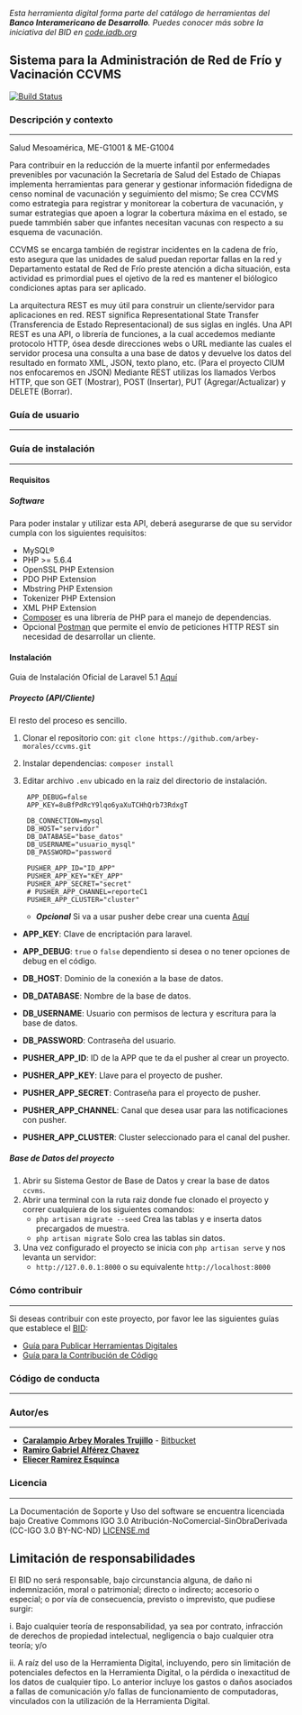 *Esta herramienta digital forma parte del catálogo de herramientas del **Banco Interamericano de Desarrollo**. Puedes conocer más sobre la iniciativa del BID en [code.iadb.org](https://code.iadb.org)*

## Sistema para la Administración de Red de Frío y Vacinación CCVMS

[![Build Status](https://travis-ci.org/EL-BID/ccvms.svg?branch=master)](https://travis-ci.org/EL-BID/ccvms)

### Descripción y contexto
---
Salud Mesoamérica, ME-G1001 & ME-G1004

Para contribuir en la reducción de la muerte infantil por enfermedades prevenibles por vacunación la Secretaría de Salud del Estado de Chiapas implementa herramientas para generar y gestionar información fidedigna de censo nominal de vacunación y seguimiento del mismo; Se crea CCVMS como estrategia para registrar y monitorear la  cobertura de vacunación, y sumar estrategias que apoen a lograr la cobertura máxima en el estado, se puede tammbién saber que infantes necesitan vacunas con respecto a su esquema de vacunación.

CCVMS se encarga también de registrar incidentes en la cadena de frío, esto asegura que las unidades de salud puedan reportar fallas en la red y Departamento estatal de Red de Frío preste atención a dicha situación, esta actividad es primordial pues el ojetivo de la red es mantener el biólogico condiciones aptas para ser aplicado. 


La arquitectura REST es muy útil para construir un cliente/servidor para aplicaciones en red. REST significa Representational State Transfer (Transferencia de Estado Representacional) de sus siglas en inglés. Una API REST es una API, o librería de funciones, a la cual accedemos mediante protocolo HTTP, ósea desde direcciones webs o URL mediante las cuales el servidor procesa una consulta a una base de datos y devuelve los datos del resultado en formato XML, JSON, texto plano, etc. (Para el proyecto CIUM nos enfocaremos en JSON) Mediante REST utilizas los llamados Verbos HTTP, que son GET (Mostrar), POST (Insertar), PUT (Agregar/Actualizar) y DELETE (Borrar).

### Guía de usuario
---


### Guía de instalación
---
#### Requisitos
##### Software
Para poder instalar y utilizar esta API, deberá asegurarse de que su servidor cumpla con los siguientes requisitos:
* MySQL®
* PHP >= 5.6.4
* OpenSSL PHP Extension
* PDO PHP Extension
* Mbstring PHP Extension
* Tokenizer PHP Extension
* XML PHP Extension
* [Composer](https://getcomposer.org/) es una librería de PHP para el manejo de dependencias.
* Opcional [Postman](https://www.getpostman.com/) que permite el envío de peticiones HTTP REST sin necesidad de desarrollar un cliente.

#### Instalación
Guia de Instalación Oficial de Laravel 5.1 [Aquí](https://laravel.com/docs/5.1#installation)
##### Proyecto (API/Cliente)
El resto del proceso es sencillo.
1. Clonar el repositorio con: `git clone https://github.com/arbey-morales/ccvms.git`
2. Instalar dependencias: `composer install`
3. Editar archivo `.env`  ubicado en la raiz del directorio de instalación.
       
        APP_DEBUG=false
        APP_KEY=8uBfPdRcY9lqo6yaXuTCHhQrb73RdxgT

        DB_CONNECTION=mysql
        DB_HOST="servidor"
        DB_DATABASE="base_datos"
        DB_USERNAME="usuario_mysql"
        DB_PASSWORD="password

        PUSHER_APP_ID="ID_APP"
        PUSHER_APP_KEY="KEY_APP"
        PUSHER_APP_SECRET="secret"
        # PUSHER_APP_CHANNEL=reporteC1
        PUSHER_APP_CLUSTER="cluster"

       
    * ***Opcional*** Si va a usar pusher debe crear una cuenta [Aquí](https://pusher.com/)
    
* **APP_KEY**: Clave de encriptación para laravel.
* **APP_DEBUG**: `true` o `false` dependiento si desea o no tener opciones de debug en el código.

* **DB_HOST**: Dominio de la conexión a la base de datos.
* **DB_DATABASE**: Nombre de la base de datos.
* **DB_USERNAME**: Usuario con permisos de lectura y escritura para la base de datos.
* **DB_PASSWORD**: Contraseña del usuario.

* **PUSHER_APP_ID**: ID de la APP que te da el pusher al crear un proyecto.
* **PUSHER_APP_KEY**: Llave para el proyecto de pusher.
* **PUSHER_APP_SECRET**: Contraseña para el proyecto de pusher.
* **PUSHER_APP_CHANNEL**: Canal que desea usar para las notificaciones con pusher.
* **PUSHER_APP_CLUSTER**: Cluster seleccionado para el canal del pusher.

##### Base de Datos del proyecto
1. Abrir su Sistema Gestor de Base de Datos y crear la base de datos `ccvms`.
2. Abrir una terminal con la ruta raiz donde fue clonado el proyecto y correr cualquiera de los siguientes comandos:
    * `php artisan migrate --seed` Crea las tablas y e inserta datos precargados de muestra.
    * `php artisan migrate` Solo crea las tablas sin datos.
3. Una vez configurado el proyecto se inicia con `php artisan serve` y nos levanta un servidor: 
    * `http://127.0.0.1:8000` o su equivalente `http://localhost:8000`

### Cómo contribuir
---
Si deseas contribuir con este proyecto, por favor lee las siguientes guías que establece el [BID](https://www.iadb.org/es "BID"):

* [Guía para Publicar Herramientas Digitales](https://el-bid.github.io/guia-de-publicacion/ "Guía para Publicar") 
* [Guía para la Contribución de Código](https://github.com/EL-BID/Plantilla-de-repositorio/blob/master/CONTRIBUTING.md "Guía de Contribución de Código")

### Código de conducta 
---


### Autor/es
---
* **[Caralampio Arbey Morales Trujillo](https://github.com/arbey-morales  "Github")** - [Bitbucket](https://bitbucket.org/Arbey "Bitbucket")
* **[Ramiro Gabriel Alférez Chavez](mailto:ramiro.alferez@gmail.com "Correo electrónico")**
* **[Eliecer Ramirez Esquinca](https://github.com/checherman "Github")**

### Licencia 
---
La Documentación de Soporte y Uso del software se encuentra licenciada bajo Creative Commons IGO 3.0 Atribución-NoComercial-SinObraDerivada (CC-IGO 3.0 BY-NC-ND)  [LICENSE.md](https://github.com/Luisvl13/API-SGiS/blob/master/LICENSE.md)

## Limitación de responsabilidades

El BID no será responsable, bajo circunstancia alguna, de daño ni indemnización, moral o patrimonial; directo o indirecto; accesorio o especial; o por vía de consecuencia, previsto o imprevisto, que pudiese surgir:

i. Bajo cualquier teoría de responsabilidad, ya sea por contrato, infracción de derechos de propiedad intelectual, negligencia o bajo cualquier otra teoría; y/o

ii. A raíz del uso de la Herramienta Digital, incluyendo, pero sin limitación de potenciales defectos en la Herramienta Digital, o la pérdida o inexactitud de los datos de cualquier tipo. Lo anterior incluye los gastos o daños asociados a fallas de comunicación y/o fallas de funcionamiento de computadoras, vinculados con la utilización de la Herramienta Digital.
